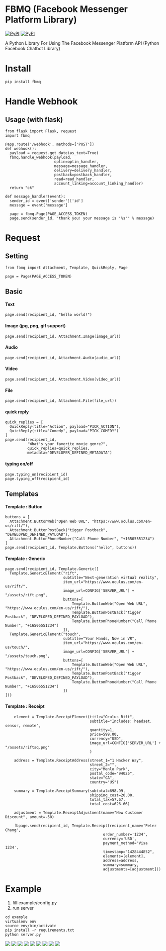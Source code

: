 # FBMQ (Facebook Messenger Platform Library)
[![PyPI](https://img.shields.io/pypi/v/fbmq.svg?v=1&maxAge=2592000)](https://pypi.python.org/pypi/fbmq)
[![PyPI](https://img.shields.io/pypi/l/fbmq.svg?v=1&maxAge=2592000)](https://pypi.python.org/pypi/fbmq)

A Python Library For Using The Facebook Messenger Platform API (Python Facebook Chatbot Library)

# Install
```
pip install fbmq
```

# Handle Webhook

## Usage (with flask)
```
from flask import Flask, request
import fbmq

@app.route('/webhook', methods=['POST'])
def webhook():
  payload = request.get_date(as_text=True)
  fbmq.handle_webhook(payload,
                      optin=optin_handler,
                      message=message_handler,
                      delivery=delivery_handler,
                      postback=postback_handler,
                      read=read_handler,
                      account_linking=account_linking_handler)
  return "ok"

def message_handler(event):
  sender_id = event['sender']['id']
  message = event['message']
  
  page = fbmq.Page(PAGE_ACCESS_TOKEN)  
  page.send(sender_id, "thank you! your message is '%s'" % message)
```


# Request

## Setting

```
from fbmq import Attachment, Template, QuickReply, Page

page = Page(PAGE_ACCESS_TOKEN)
```

## Basic

#### Text
```
page.send(recipient_id, "hello world!")
```


#### Image (jpg, png, gif support)
```
page.send(recipient_id, Attachment.Image(image_url))
```


#### Audio
```
page.send(recipient_id, Attachment.Audio(audio_url))
```

#### Video
```
page.send(recipient_id, Attachment.Video(video_url))
```


#### File
```
page.send(recipient_id, Attachment.File(file_url))
```



#### quick reply
```
quick_replies = [
  QuickReply(title="Action", payload="PICK_ACTION"),
  QuickReply(title="Comedy", payload="PICK_COMEDY")
]
page.send(recipient_id, 
          "What's your favorite movie genre?",
          quick_replies=quick_replies,
          metadata="DEVELOPER_DEFINED_METADATA")
```



#### typing on/off
```
page.typing_on(recipient_id)
page.typing_off(recipient_id)
```



## Templates

#### Template : Button
```
buttons = [
  Attachment.ButtonWeb("Open Web URL", "https://www.oculus.com/en-us/rift/"),
  Attachment.ButtonPostBack("tigger Postback", "DEVELOPED_DEFINED_PAYLOAD"),
  Attachment.ButtonPhoneNumber("Call Phone Number", "+16505551234")
]
page.send(recipient_id, Template.Buttons("hello", buttons))
```



#### Template : Generic
```
page.send(recipient_id, Template.Generic([
  Template.GenericElement("rift",
                          subtitle="Next-generation virtual reality",
                          item_url="https://www.oculus.com/en-us/rift/",
                          image_url=CONFIG['SERVER_URL'] + "/assets/rift.png",
                          buttons=[
                              Template.ButtonWeb("Open Web URL", "https://www.oculus.com/en-us/rift/"),
                              Template.ButtonPostBack("tigger Postback", "DEVELOPED_DEFINED_PAYLOAD"),
                              Template.ButtonPhoneNumber("Call Phone Number", "+16505551234")
                          ]),
  Template.GenericElement("touch",
                          subtitle="Your Hands, Now in VR",
                          item_url="https://www.oculus.com/en-us/touch/",
                          image_url=CONFIG['SERVER_URL'] + "/assets/touch.png",
                          buttons=[
                              Template.ButtonWeb("Open Web URL", "https://www.oculus.com/en-us/rift/"),
                              Template.ButtonPostBack("tigger Postback", "DEVELOPED_DEFINED_PAYLOAD"),
                              Template.ButtonPhoneNumber("Call Phone Number", "+16505551234")
                          ])
]))
```


#### Template : Receipt
```
    element = Template.ReceiptElement(title="Oculus Rift",
                                      subtitle="Includes: headset, sensor, remote",
                                      quantity=1,
                                      price=599.00,
                                      currency="USD",
                                      image_url=CONFIG['SERVER_URL'] + "/assets/riftsq.png"
                                      )

    address = Template.ReceiptAddress(street_1="1 Hacker Way",
                                      street_2="",
                                      city="Menlo Park",
                                      postal_code="94025",
                                      state="CA",
                                      country="US")

    summary = Template.ReceiptSummary(subtotal=698.99,
                                      shipping_cost=20.00,
                                      total_tax=57.67,
                                      total_cost=626.66)

    adjustment = Template.ReceiptAdjustment(name="New Customer Discount", amount=-50)

    fbpage.send(recipient_id, Template.Receipt(recipient_name='Peter Chang',
                                            order_number='1234',
                                            currency='USD',
                                            payment_method='Visa 1234',
                                            timestamp="1428444852",
                                            elements=[element],
                                            address=address,
                                            summary=summary,
                                            adjustments=[adjustment]))
```



# Example

1. fill example/config.py
2. run server
```
cd example
virtualenv env
source env/bin/activate
pip install -r requirements.txt
python server.py
```

![](./example/assets/screen2.jpg)
![](./example/assets/screen3.jpg)
![](./example/assets/screen4.jpg)
![](./example/assets/screen5.jpg)
![](./example/assets/screen6.jpg)
![](./example/assets/screen7.jpg)
![](./example/assets/screen8.jpg)
![](./example/assets/screen9.jpg)
![](./example/assets/screen10.jpg)
